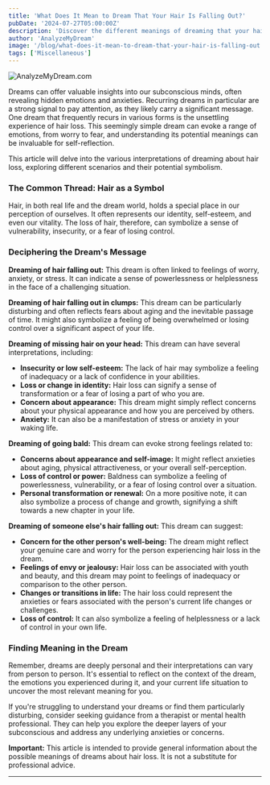 ```yaml
---
title: 'What Does It Mean to Dream That Your Hair Is Falling Out?'
pubDate: '2024-07-27T05:00:00Z'
description: 'Discover the different meanings of dreaming that your hair is falling out, from concern for personal image to fear of aging.'
author: 'AnalyzeMyDream'
image: '/blog/what-does-it-mean-to-dream-that-your-hair-is-falling-out.jpeg'
tags: ['Miscellaneous']
---
```


![AnalyzeMyDream.com](/blog/what-does-it-mean-to-dream-that-your-hair-is-falling-out.jpeg)


Dreams can offer valuable insights into our subconscious minds, often revealing hidden emotions and anxieties.  Recurring dreams in particular are a strong signal to pay attention, as they likely carry a significant message. One dream that frequently recurs in various forms is the unsettling experience of hair loss. This seemingly simple dream can evoke a range of emotions, from worry to fear, and understanding its potential meanings can be invaluable for self-reflection.

This article will delve into the various interpretations of dreaming about hair loss, exploring different scenarios and their potential symbolism.

### The Common Thread: Hair as a Symbol

Hair, in both real life and the dream world, holds a special place in our perception of ourselves.  It often represents our identity, self-esteem, and even our vitality.  The loss of hair, therefore, can symbolize a sense of vulnerability, insecurity, or a fear of losing control.

### Deciphering the Dream's Message

**Dreaming of hair falling out:** This dream is often linked to feelings of worry, anxiety, or stress. It can indicate a sense of powerlessness or helplessness in the face of a challenging situation.

**Dreaming of hair falling out in clumps:** This dream can be particularly disturbing and often reflects fears about aging and the inevitable passage of time. It might also symbolize a feeling of being overwhelmed or losing control over a significant aspect of your life.

**Dreaming of missing hair on your head:** This dream can have several interpretations, including:

- **Insecurity or low self-esteem:** The lack of hair may symbolize a feeling of inadequacy or a lack of confidence in your abilities.
- **Loss or change in identity:**  Hair loss can signify a sense of transformation or a fear of losing a part of who you are.
- **Concern about appearance:** This dream might simply reflect concerns about your physical appearance and how you are perceived by others.
- **Anxiety:** It can also be a manifestation of stress or anxiety in your waking life.

**Dreaming of going bald:**  This dream can evoke strong feelings related to:

- **Concerns about appearance and self-image:** It might reflect anxieties about aging, physical attractiveness, or your overall self-perception.
- **Loss of control or power:** Baldness can symbolize a feeling of powerlessness, vulnerability, or a fear of losing control over a situation.
- **Personal transformation or renewal:** On a more positive note, it can also symbolize a process of change and growth, signifying a shift towards a new chapter in your life.

**Dreaming of someone else's hair falling out:**  This dream can suggest:

- **Concern for the other person's well-being:** The dream might reflect your genuine care and worry for the person experiencing hair loss in the dream.
- **Feelings of envy or jealousy:** Hair loss can be associated with youth and beauty, and this dream may point to feelings of inadequacy or comparison to the other person.
- **Changes or transitions in life:**  The hair loss could represent the anxieties or fears associated with the person's current life changes or challenges.
- **Loss of control:** It can also symbolize a feeling of helplessness or a lack of control in your own life.

### Finding Meaning in the Dream

Remember, dreams are deeply personal and their interpretations can vary from person to person.  It's essential to reflect on the context of the dream, the emotions you experienced during it, and your current life situation to uncover the most relevant meaning for you.

If you're struggling to understand your dreams or find them particularly disturbing, consider seeking guidance from a therapist or mental health professional. They can help you explore the deeper layers of your subconscious and address any underlying anxieties or concerns.

**Important:** This article is intended to provide general information about the possible meanings of dreams about hair loss. It is not a substitute for professional advice. 

---